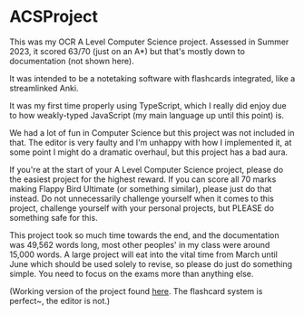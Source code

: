 # ACSProject
This was my OCR A Level Computer Science project. Assessed in Summer 2023, it scored 63/70 (just on an A*) but that's mostly down to documentation (not shown here).

It was intended to be a notetaking software with flashcards integrated, like a streamlinked Anki. 

It was my first time properly using TypeScript, which I really did enjoy due to how weakly-typed JavaScript (my main language up until this point) is.

We had a lot of fun in Computer Science but this project was not included in that. The editor is very faulty and I'm unhappy with how I implemented it, at some point I might do a dramatic overhaul, but this project has a bad aura.

If you're at the start of your A Level Computer Science project, please do the easiest project for the highest reward. If you can score all 70 marks making Flappy Bird Ultimate (or something similar), please just do that instead. Do not unnecessarily challenge yourself when it comes to this project, challenge yourself with your personal projects, but PLEASE do something safe for this. 

This project took so much time towards the end, and the documentation was 49,562 words long, most other peoples' in my class were around 15,000 words.
A large project will eat into the vital time from March until June which should be used solely to revise, so please do just do something simple. 
You need to focus on the exams more than anything else.

(Working version of the project found [here](https://alevelcomputerscienceproject.regimen.social/). The flashcard system is perfect~, the editor is not.)

